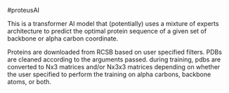 #proteusAI

This is a transformer AI model that (potentially) uses a mixture of experts architecture to predict the optimal protein sequence of a given set of backbone or alpha carbon coordinate.

Proteins are downloaded from RCSB based on user specified filters. PDBs are cleaned according to the arguments passed. during training, pdbs are converted to Nx3 matrices and/or Nx3x3 matrices depending on whether the user specified to perform the training on alpha carbons, backbone atoms, or both. 
